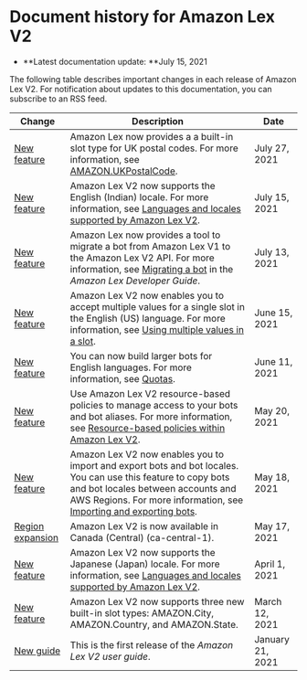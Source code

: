 # Document history for Amazon Lex V2<a name="doc-history"></a>
+ **Latest documentation update: **July 15, 2021

The following table describes important changes in each release of Amazon Lex V2\. For notification about updates to this documentation, you can subscribe to an RSS feed\.

| Change | Description | Date | 
| --- |--- |--- |
| [New feature](https://docs.aws.amazon.com/lex/latest/dg/built-in-slot-uk-postal-code.html) | Amazon Lex now provides a a built\-in slot type for UK postal codes\. For more information, see [AMAZON\.UKPostalCode](https://docs.aws.amazon.com/lex/latest/dg/built-in-slot-uk-postal-code.html)\.  | July 27, 2021 | 
| [New feature](https://docs.aws.amazon.com/lexv2/latest/dg/how-languages.html) | Amazon Lex V2 now supports the English \(Indian\) locale\. For more information, see [Languages and locales supported by Amazon Lex V2](https://docs.aws.amazon.com/lexv2/latest/dg/how-languages.html)\. | July 15, 2021 | 
| [New feature](https://docs.aws.amazon.com/lex/latest/dg/migration.html) | Amazon Lex now provides a tool to migrate a bot from Amazon Lex V1 to the Amazon Lex V2 API\. For more information, see [Migrating a bot](https://docs.aws.amazon.com/lex/latest/dg/migration.html) in the *Amazon Lex Developer Guide*\.  | July 13, 2021 | 
| [New feature](https://docs.aws.amazon.com/lexv2/latest/dg/multi-valued-slots.html) | Amazon Lex V2 now enables you to accept multiple values for a single slot in the English \(US\) language\. For more information, see [Using multiple values in a slot](https://docs.aws.amazon.com/lexv2/latest/dg/multi-valued-slots.html)\. | June 15, 2021 | 
| [New feature](https://docs.aws.amazon.com/lexv2/latest/dg/quotas.html#quotas-service) | You can now build larger bots for English languages\. For more information, see [Quotas](https://docs.aws.amazon.com/lexv2/latest/dg/quotas.html#quotas-service)\. | June 11, 2021 | 
| [New feature](https://docs.aws.amazon.com/lexv2/latest/dg/security_iam_service-with-iam.html#security_iam_service-with-iam-resource-based-policies) | Use Amazon Lex V2 resource\-based policies to manage access to your bots and bot aliases\. For more information, see [ Resource\-based policies within Amazon Lex V2](https://docs.aws.amazon.com/lexv2/latest/dg/security_iam_service-with-iam.html#security_iam_service-with-iam-resource-based-policies)\. | May 20, 2021 | 
| [New feature](https://docs.aws.amazon.com/lexv2/latest/dg/importing-exporting.html) | Amazon Lex V2 now enables you to import and export bots and bot locales\. You can use this feature to copy bots and bot locales between accounts and AWS Regions\. For more information, see [Importing and exporting bots](https://docs.aws.amazon.com/lexv2/latest/dg/importing-exporting.html)\. | May 18, 2021 | 
| [Region expansion](https://docs.aws.amazon.com/general/latest/gr/lex.html) | Amazon Lex V2 is now available in Canada \(Central\) \(ca\-central\-1\)\. | May 17, 2021 | 
| [New feature](https://docs.aws.amazon.com/lexv2/latest/dg/how-languages.html) | Amazon Lex V2 now supports the Japanese \(Japan\) locale\. For more information, see [Languages and locales supported by Amazon Lex V2](https://docs.aws.amazon.com/lexv2/latest/dg/how-languages.html)\. | April 1, 2021 | 
| [New feature](https://docs.aws.amazon.com/lexv2/latest/dg/howitworks-builtins-slots.html) | Amazon Lex V2 now supports three new built\-in slot types: AMAZON\.City, AMAZON\.Country, and AMAZON\.State\. | March 12, 2021 | 
| [New guide](#doc-history) | This is the first release of the *Amazon Lex V2 user guide*\. | January 21, 2021 | 